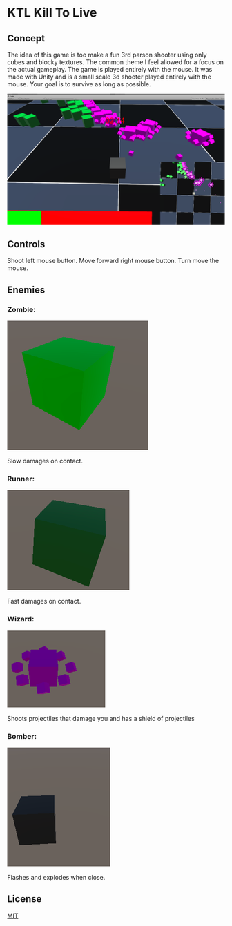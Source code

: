 # KTL Kill To Live

## Concept

The idea of this game is too make a fun 3rd parson shooter using only cubes and blocky textures. The common theme I feel allowed for a focus on the actual gameplay. The game is played entirely with the mouse. It was made with Unity and is a small scale 3d shooter played entirely with the mouse. Your goal is to survive as long as possible.

![alt text](img/Game.png)

## Controls

Shoot           left mouse button.
Move forward    right mouse button.
Turn            move the mouse.

## Enemies

### Zombie:
![Zombie](img/Zombie.png)

Slow damages on contact.

### Runner:
![Runner](img/Runner.png)

Fast damages on contact.

### Wizard:
![Wizard](img/Wizard.png)

Shoots projectiles that damage you and has a shield of projectiles

### Bomber:
![Bomber](img/Bomber.png)

Flashes and explodes when close.

## License
[MIT](https://choosealicense.com/licenses/mit/)
